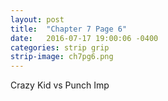 ```yaml
---
layout: post
title:  "Chapter 7 Page 6"
date:   2016-07-17 19:00:06 -0400
categories: strip grip
strip-image: ch7pg6.png
---
```

Crazy Kid vs Punch Imp 
